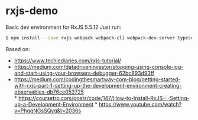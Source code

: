 # rxjs-demo

Basic dev environment for RxJS 5.5.12
Just run:

```bash
$ npm install --save rxjs webpack webpack-cli webpack-dev-server typescript ts-loader
```

Based on:

  * https://www.techiediaries.com/rxjs-tutorial/
  * https://medium.com/datadriveninvestor/stopping-using-console-log-and-start-using-your-browsers-debugger-62bc893d93ff
  * https://medium.com/codingthesmartway-com-blog/getting-started-with-rxjs-part-1-setting-up-the-development-environment-creating-observables-db76ce053725
  * https://coursetro.com/posts/code/147/How-to-Install-RxJS---Setting-up-a-Development-Environment
  * https://www.youtube.com/watch?v=PhggNGsSQyg&t=2036s
